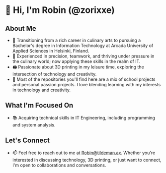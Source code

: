 # 👋 Hi, I'm Robin (@zorixxe)

## About Me
- 🔄 Transitioning from a rich career in culinary arts to pursuing a Bachelor's degree in Information Technology at Arcada University of Applied Sciences in Helsinki, Finland.
- 💼 Experienced in precision, teamwork, and thriving under pressure in the culinary world; now applying these skills in the realm of IT.
- 🖨️ Passionate about 3D printing in my leisure time, exploring the intersection of technology and creativity.
- 🧰 Most of the repositories you'll find here are a mix of school projects and personal passion projects. I love blending learning with my interests in technology and creativity.

## What I'm Focused On
- 📚 Acquiring technical skills in IT Engineering, including programming and system analysis.

## Let's Connect
- 📫 Feel free to reach out to me at [Robin@tildeman.ax](mailto:Robin@tildeman.ax). Whether you're interested in discussing technology, 3D printing, or just want to connect, I'm open to collaborations and conversations.

